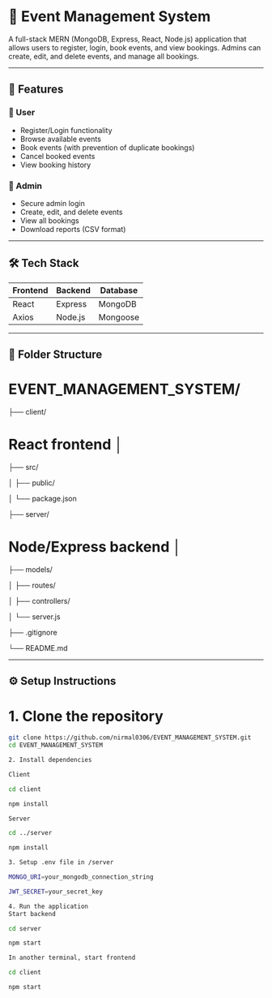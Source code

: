 # 🎉 Event Management System

A full-stack MERN (MongoDB, Express, React, Node.js) application that allows users to register, login, book events, and view bookings. Admins can create, edit, and delete events, and manage all bookings.

---

## 🚀 Features

### 👥 User
- Register/Login functionality
- Browse available events
- Book events (with prevention of duplicate bookings)
- Cancel booked events
- View booking history

### 🔐 Admin
- Secure admin login
- Create, edit, and delete events
- View all bookings
- Download reports (CSV format)

---

## 🛠️ Tech Stack

| Frontend | Backend | Database |
|----------|---------|----------|
| React    | Express | MongoDB  |
| Axios    | Node.js | Mongoose |

---

## 📁 Folder Structure

# EVENT_MANAGEMENT_SYSTEM/ 

├── client/ 

# React frontend │ 

├── src/

│ ├── public/

│ └── package.json 

├── server/ 

# Node/Express backend │

├── models/

│ ├── routes/

│ ├── controllers/ 

│ └── server.js 

├── .gitignore 

└── README.md


---

## ⚙️ Setup Instructions

# 1. Clone the repository

```bash
git clone https://github.com/nirmal0306/EVENT_MANAGEMENT_SYSTEM.git
cd EVENT_MANAGEMENT_SYSTEM

2. Install dependencies

Client

cd client

npm install

Server

cd ../server

npm install

3. Setup .env file in /server

MONGO_URI=your_mongodb_connection_string

JWT_SECRET=your_secret_key

4. Run the application
Start backend

cd server

npm start

In another terminal, start frontend

cd client

npm start

